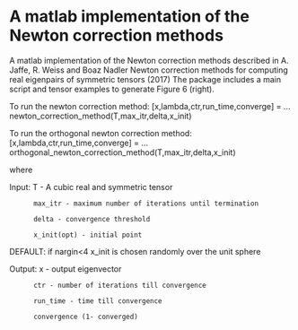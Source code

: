 # A matlab implementation of the Newton correction methods

A matlab implementation of the Newton correction methods described in
A. Jaffe, R. Weiss and Boaz Nadler
Newton correction methods for computing real eigenpairs of symmetric tensors (2017)
The package includes a main script and tensor examples to generate Figure 6 (right).

To run the newton correction method:
[x,lambda,ctr,run_time,converge] = ...
    newton_correction_method(T,max_itr,delta,x_init)

To run the orthogonal newton correction method:
[x,lambda,ctr,run_time,converge] = ...
    orthogonal_newton_correction_method(T,max_itr,delta,x_init)

where 

Input:    T - A cubic real and symmetric tensor

          max_itr - maximum number of iterations until termination
	  
          delta - convergence threshold
	  
          x_init(opt) - initial point

DEFAULT:
	   if nargin<4 x_init is chosen randomly over the unit sphere

Output:   x - output eigenvector

          ctr - number of iterations till convergence
	  
          run_time - time till convergence
	  
          convergence (1- converged)
